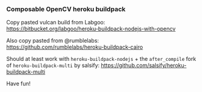 ### Composable OpenCV heroku buildpack

Copy pasted vulcan build from Labgoo:
https://bitbucket.org/labgoo/heroku-buildpack-nodejs-with-opencv

Also copy pasted from @rumblelabs:
https://github.com/rumblelabs/heroku-buildpack-cairo

Should at least work with `heroku-buildpack-nodejs` + the `after_compile` fork of `heroku-buildpack-multi` by salsify:
https://github.com/salsify/heroku-buildpack-multi

Have fun!
